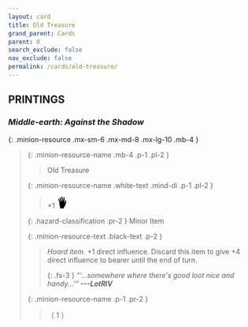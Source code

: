 ```yaml
---
layout: card
title: Old Treasure
grand_parent: Cards
parent: O
search_exclude: false
nav_exclude: false
permalink: /cards/old-treasure/
---
```


## PRINTINGS


### _Middle-earth: Against the Shadow_

{: .minion-resource .mx-sm-6 .mx-md-8 .mx-lg-10 .mb-4 }
> {: .minion-resource-name .mb-4 .p-1 .pl-2 }
> > <div class="hazard-mp"></div>
> > <div class="card-name">Old Treasure</div>
>
> {: .minion-resource-name .white-text .mind-di .p-1 .pl-2 }
> > +1 ![](/assets/images/di.svg)
>
> {: .hazard-classification .pr-2 }
> Minor Item
>
> {: .minion-resource-text .black-text .p-2 }
> > _Hoard item._ +1 direct influence. Discard this item to give +4 direct influence to bearer until the end of turn. 
> > 
> > {: .fs-3 } 
> > _“‘...somewhere where there's good loot nice and handy...’”_ ***---&#65279;LotRIV*** 
> 
> {: .minion-resource-name .p-1 .pr-2 }
> > <div class="card-shield"></div>
> > <div class="card-corruption-white">〔 1 〕</div>
